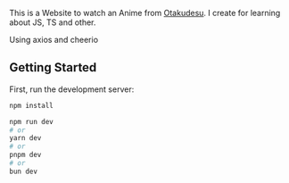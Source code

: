 This is a Website to watch an Anime from [Otakudesu](https://otakudesu.cloud/). I create for learning about JS, TS and other.

Using axios and cheerio

## Getting Started

First, run the development server:

```bash
npm install
```

```bash
npm run dev
# or
yarn dev
# or
pnpm dev
# or
bun dev
```
